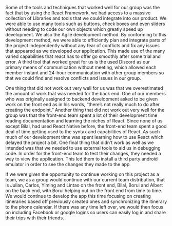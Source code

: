 Some of the tools and techniques that worked well for our group was the fact that by using the React Framework, we had access to a massive collection of Libraries and tools that we could integrate into our product. We were able to use many tools such as buttons, check boxes and even sliders without needing to code our own objects which greatly speed up development. We also the Agile development method. By conforming to this development method, we were able to efficiently plan and integrate parts of the project independently without any fear of conflicts and fix any issues that appeared as we developed our application. This made use of the many varied capabilities that react has to offer go smoothly after some trial and error. A third tool that worked great for us is the used Discord as our primary means of communication without meeting, which allowed each member instant and 24-hour communication with other group members so that we could find and resolve conflicts and issues in our group.

One thing that did not work out very well for us was that we overestimated the amount of work that was needed for the back end. One of our members who was originally assigned to backend development asked to be given work on the front end as in his words, “there’s not really much to do after creating the endpoint.” Another thing that did not work out very well for the group was that the front-end team spent a lot of their development time reading documentation and learning the niches of React. Since none of us except Bilal, had used React Native before, the front-end team spent a good deal of time getting used to the syntax and capabilities of React. As such much of our development time was spent learning how to use React which delayed the project a bit. One final thing that didn’t work as well as we intended was that we needed to use external tools to aid us in debugging code. In order for the front-end team to test their changes, they needed a way to view the application. This led them to install a third party android emulator in order to see the changes they made to the app

If we were given the opportunity to continue working on this project as a team, we as a group would continue with our current team distribution, that is Julian, Carlos, Yiming and Lintao on the front end, Bilal, Borui and Albert on the back end, with Borui helping out on the front end from time to time. We would continue to develop the app this time focusing on creating itineraries based off previously created ones and synchronizing the itinerary to the phone calendar. If there was any time left over, we would then focus on including Facebook or google logins so users can easily log in and share their trips with their friends. 
